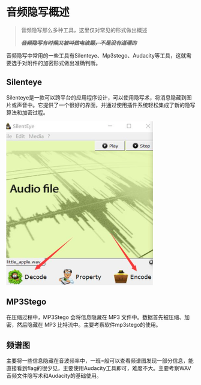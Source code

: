 # 音频隐写概述

> 音频隐写那么多种工具，这里仅对常见的形式做出概述
> 
> ***~~音频隐写有时候又被叫做电波题，不是没有道理的~~***

音频隐写中常用的一些工具有Silenteye、Mp3stego、Audacity等工具，这就需要选手对附件的加密形式做出准确判断。

## Silenteye

Silenteye是一款可以跨平台的应用程序设计，可以使用隐写术，将消息隐藏到图片或声音中。它提供了一个很好的界面，并通过使用插件系统轻松集成了新的隐写算法和加密过程。

![2021-12-25-10-46-06-image](../CTF-images/2021-12-25-10-46-06-image.png)

## MP3Stego

在压缩过程中，MP3Stego 会将信息隐藏在 MP3 文件中。数据首先被压缩、加密，然后隐藏在 MP3 比特流中。主要考察软件mp3stego的使用。

## 频谱图

主要将一些信息隐藏在音波频率中，一班=般可以查看频谱图发现一部分信息，能直接看到flag的很少见，主要使用Audacity工具即可，难度不大。主要考察WAV 音频文件隐写术和Audacity的基础使用。
